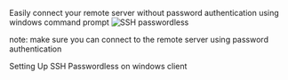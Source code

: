 Easily connect your remote server without password authentication using windows command prompt
![SSH passwordless](https://github.com/sltnferdiansyah/SSH-Passwordless/assets/71704801/5b9bcb8d-6631-4047-a305-528049e39a8d)


note: make sure you can connect to the remote server using password authentication

Setting Up SSH Passwordless on windows client 
